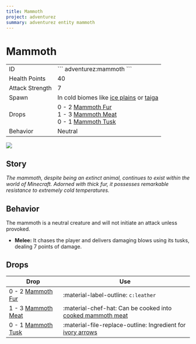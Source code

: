 ```yaml
---
title: Mammoth
project: adventurez
summary: adventurez entity mammoth
---
```

# Mammoth
<div class="combi">
<div class="divthing">
<table class="tablething">
    <tbody>
        <tr>
            <td class="first-column">ID</td>
            <td class="second-column">
            ```
            adventurez:mammoth
            ```
            </td>
        </tr>
        <tr id="linear-top">
            <td class="first-column">Health Points</td>
            <td class="second-column">40</td>
        </tr>
        <tr id="linear-top">
            <td class="first-column">Attack Strength</td>
            <td class="second-column">7</td>
        </tr>
        <tr id="linear-top">
            <td class="first-column">Spawn</td>
            <td class="second-column">In cold biomes like <a href="https://minecraft.wiki/w/Ice_Plains" target="_blank">ice plains</a> or <a href="https://minecraft.wiki/w/Taiga" target="_blank">taiga</a></td>
        </tr>
        <tr id="linear-top">
            <td class="first-column">Drops</td>
            <td class="second-column">0 - 2 <a href="../../Items/Mammoth_Fur/">Mammoth Fur</a><br>1 - 3 <a href="../../Items/Mammoth_Meat/">Mammoth Meat</a><br>0 - 1 <a href="../../Items/Mammoth_Tusk/">Mammoth Tusk</a></td>
        </tr>
        <tr id="linear-top">
            <td class="first-column">Behavior</td>
            <td class="second-column">Neutral</td>
        </tr>
    </tbody>
</table>
</div>
<div class="div-img-center">
<img src="/wiki/assets/adventurez/entities/mammoth.png" loading="lazy" />
</div>
</div>

## Story

*The mammoth, despite being an extinct animal, continues to exist within the world of Minecraft. Adorned with thick fur, it possesses remarkable resistance to extremely cold temperatures.*

## Behavior

The mammoth is a neutral creature and will not initiate an attack unless provoked.

* **Melee:** It chases the player and delivers damaging blows using its tusks, dealing 7 points of damage.

## Drops
| Drop                                                       | Use                                                                                                       |
| ---------------------------------------------------------- | --------------------------------------------------------------------------------------------------------- |
| 0 - 2 <a href="../../Items/Mammoth_Fur/">Mammoth Fur</a>   | :material-label-outline: `c:leather`                                                                      |
| 1 - 3 <a href="../../Items/Mammoth_Meat/">Mammoth Meat</a> | :material-chef-hat: Can be cooked into <a href="../../Items/Cooked_Mammoth_Meat/">cooked mammoth meat</a> |
| 0 - 1 <a href="../../Items/Mammoth_Tusk/">Mammoth Tusk</a> | :material-file-replace-outline: Ingredient for <a href="../../Items/Ivory_Arrow/">ivory arrows</a>        |